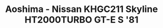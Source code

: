 ---
layout: product
title: "Aoshima - Nissan KHGC211 Skyline HT2000TURBO GT-E S '81"
price: "TBA" 
desc: "N/A"
img_path: "/assets/img/AO54338.jpg"
brand: "N/A"
available: false
special_offer: false
new: false
soon: false
cat: "010000"
subcat: "013700"
subsubcat: "0N/A"
sifra: "AO54338"
---